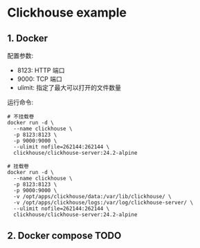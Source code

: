 # Clickhouse example

## 1. Docker

配置参数:
* 8123: HTTP 端口
* 9000: TCP 端口
* ulimit: 指定了最大可以打开的文件数量

运行命令:

```shell
# 不挂载卷
docker run -d \
  --name clickhouse \
  -p 8123:8123 \
  -p 9000:9000 \
  --ulimit nofile=262144:262144 \
  clickhouse/clickhouse-server:24.2-alpine

# 挂载卷
docker run -d \
  --name clickhouse \
  -p 8123:8123 \
  -p 9000:9000 \
  -v /opt/apps/clickhouse/data:/var/lib/clickhouse/ \
  -v /opt/apps/clickhouse/logs:/var/log/clickhouse-server/ \
  --ulimit nofile=262144:262144 \
  clickhouse/clickhouse-server:24.2-alpine
```

## 2. Docker compose TODO
